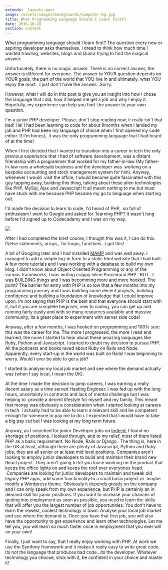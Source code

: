 ```yaml
---
extends: _layouts.post
image: /assets/images/backgrounds/computer-bg.jpg
title: What Programming Language Should I Learn First?
date: 2016-10-28
section: content
---
```


What programming language should I learn first? The question every new or aspiring developer asks themselves. I dread to think how much time I wasted trawling, websites, blogs and Quora trying to find the magical answer.

Unfortunately, there is no magic answer. There is no correct answer, the answer is different for everyone. The answer to YOUR question depends on YOUR goals, the part of the world that YOU live in and ultimately, what YOU enjoy the most.  I just don't have the answer...Sorry.

However, what  I will do in this post is give you an insight into how I chose the language that I did, how it helped me get a job and why I enjoy it. Hopefully, my experience can help you find  the answer to your own question.

I'm a junior PHP developer. Please, don't stop reading now, it really isn't that bad! Ha! I had been learning to code for about 9months when I landed my job and PHP had been my language of choice when I first opened my code editor. If I'm honest,  it was the only programming language that I had heard of at the time!

When I first decided that I wanted to transition into a career in tech the only previous experience that I had of software development, was a distant friendship with a programmer that worked for my father-in-law (My father-in-law runs a wholesale business and the developer was  working on a bespoke accounting and stock management system for him). Anyway, whenever I would  visit the office, I would become quite fascinated with this guy tapping away, building this thing, talking about these alien technologies like PHP, MySql, Ajax and Javascript! It all meant nothing to me but must have stuck with me because PHP became my go to language when starting out.

I'd made the decision to learn to code, I'd heard of PHP,  so full of enthusiasm I went to Google and asked for 'learning PHP'! It wasn't long before I'd signed up to Codecademy and I was on my way.

<img class="img-fluid" src="/assets/images/content/first-php-program.png"/>

After I had completed the brief course, I thought this was it, I can do this. If/else statements, arrays,  for loops, functions...i got this!

A bit of Googling later and I had installed [MAMP](https://www.mamp.info/en/) and was well away. I managed to add a simple log-in form to a static html website that I had built. A few more tutorials and I was working with a database to build my own blog. I didn't know about Object Oriented Programming or any of the various frameworks, I was writing crappy inline Procedural PHP...BUT...I was BUILDING things and I was becomming more and more hooked. The point? The barrier for entry with PHP is so low that a few months into my programming journey and I was building some decent projects, building confidence and building a foundation of knowledge that I could improve upon. Im not saying that PHP is the best and that everyone should start with it, but if you are complete beginner, new to coding, you can get up and running fairly easily and with so many resources available and massive community, its a great place to experiment with server side code!

Anyway, after a few months, I was hooked on programming and 100% sure this was the career for me. The more I progressed, the more I read and learned, the more I started to hear about these amazing languages like Ruby, Python and Javascript. I started to doubt my decision to pursue PHP. All the podcasts and books raved about Ruby on Rails and Node. Apparently, every start-up in the world was built on Rails! I was beginning to worry. Would I ever be able to get a job?

I started to analyse my local job market and see where the demand actually was (when I say local, I mean the UK).

At the time I made the decision to jump careers, I was earning a really decent salary as a time served Heating Engineer. I was fed up with the long hours, uncertainty in contracts and lack of mental challenge but I was helping to  provide a decent lifestyle for myself and my family. This meant that money was obviously a consideration when I started looking at careers in tech. I actually had to be able to learn a relevant skill and be competent enough for someone to pay me to do i. I expected that I would have to take a big pay cut but I was looking at my long term future.

Anyway, as I searched for junior Developer jobs on [Indeed](http://www.indeed.co.uk), I found no shortage of positions. I looked through, and to my relief, most of them listed PHP as a basic requirement. No Node, Rails or Django.  The thing is, here in the UK at least, although there are plenty of Javascript, Python and Ruby jobs, they are all senior or at least mid level positions. Companies aren't looking to employ junior developers to build and maintain their brand new React project. They aren't going to let you loose working on the product that keeps the office lights on and keeps the roof over everyones head.  Companies are looking for junior developers to maintain and tweak old legacy PHP apps, add some functionality to a small basic project or  maybe modify a Wordpress theme. Obviously it depends greatly on the company and I can only speak from my own experience, but PHP is certainly an in demand skill for junior positions. If you want to increase your chances of getting into employment as soon as possible, you need to learn the skills that will offer you the largest number of job opportunities. You don't have to learn the newest, coolest technology in town. Analyse your local job market and see where the demand is. Once you have that first job, you will also have the opportunity to get experience and learn other technologies. Let me tell you, you will learn so much faster once in employment that you ever will on your own!

Finally, I just want to say, that I really enjoy working with PHP. At work we use the Symfony framework and it makes it really easy to write great code. Its not the language that produces bad code...its the developer. Whatever technology you choose, stick with it, be confident in your choice and master it!

